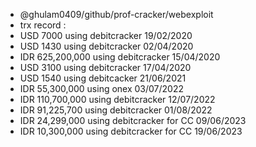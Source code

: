 - @ghulam0409/github/prof-cracker/webexploit
- trx record :
- USD 7000 using debitcracker 19/02/2020
- USD 1430 using debitcracker 02/04/2020
- IDR 625,200,000 using debitcracker 15/04/2020
- USD 3100 using debitcracker 17/04/2020
- USD 1540 using debitcacker 21/06/2021
- IDR 55,300,000 using onex 03/07/2022
- IDR 110,700,000 using debitcracker 12/07/2022
- IDR 91,225,700 using debitcracker 01/08/2022
- IDR 24,299,000 using debitcracker for CC 09/06/2023
- IDR 10,300,000 using debitcracker for CC 19/06/2023




<!---
ghulam0409/ghulam0409 is a ✨ professional web cracker and coding master✨ .

--->
